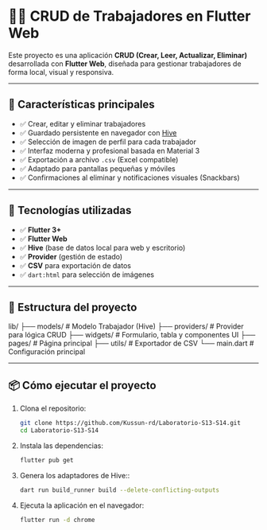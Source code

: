 # 🧑‍💼 CRUD de Trabajadores en Flutter Web

Este proyecto es una aplicación **CRUD (Crear, Leer, Actualizar, Eliminar)** desarrollada con **Flutter Web**, diseñada para gestionar trabajadores de forma local, visual y responsiva.

---

## 🚀 Características principales

- ✅ Crear, editar y eliminar trabajadores  
- ✅ Guardado persistente en navegador con [Hive](https://pub.dev/packages/hive)  
- ✅ Selección de imagen de perfil para cada trabajador  
- ✅ Interfaz moderna y profesional basada en Material 3  
- ✅ Exportación a archivo `.csv` (Excel compatible)  
- ✅ Adaptado para pantallas pequeñas y móviles  
- ✅ Confirmaciones al eliminar y notificaciones visuales (Snackbars)

---

## 🧱 Tecnologías utilizadas

- ✅ **Flutter 3+**
- ✅ **Flutter Web**
- ✅ **Hive** (base de datos local para web y escritorio)
- ✅ **Provider** (gestión de estado)
- ✅ **CSV** para exportación de datos
- ✅ `dart:html` para selección de imágenes

---

## 📁 Estructura del proyecto

lib/
├── models/ # Modelo Trabajador (Hive)
├── providers/ # Provider para lógica CRUD
├── widgets/ # Formulario, tabla y componentes UI
├── pages/ # Página principal
├── utils/ # Exportador de CSV
└── main.dart # Configuración principal

---

## 📦 Cómo ejecutar el proyecto
1. Clona el repositorio:
   ```bash
   git clone https://github.com/Kussun-rd/Laboratorio-S13-S14.git
   cd Laboratorio-S13-S14
2. Instala las dependencias:
   ```bash
   flutter pub get
3. Genera los adaptadores de Hive::
   ```bash
   dart run build_runner build --delete-conflicting-outputs
4. Ejecuta la aplicación en el navegador:
   ```bash
   flutter run -d chrome
